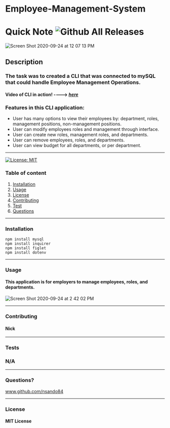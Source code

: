 # Employee-Management-System


  # **Quick Note**   ![Github All Releases](https://img.shields.io/github/contributors/nsando84/Employee-Management-System)   

![Screen Shot 2020-09-24 at 12 07 13 PM](https://user-images.githubusercontent.com/67135603/94190730-5d5ed400-fe61-11ea-8854-2b726c901d61.png)







  ## **Description**

  

  ### The task was to created a CLI that was connected to mySQL that could handle Employee Management Operations. 

 #### Video of CLI in action! ----> [***here***](https://drive.google.com/file/d/19_CLpc4l_5hZ3DlgX91NXfAMzCssDD8B/view)
 

 
  ### Features in this CLI application:
  - User has many options to view their employees by: department, roles, management positions, non-management positions. 
  - User can modify employees roles and management through interface.
  - User can create new roles, management roles, and departments.
  - User can remove employees, roles, and departments.
  - User can view budget for all departments, or per department.

 
---

[![License: MIT](https://img.shields.io/badge/License-MIT-yellow.svg)](https://opensource.org/licenses/MIT)

  ### Table of content
  1. [Installation](#installation)
  2. [Usage](#usage)
  3. [License](#license)
  4. [Contributing](#contributing)
  5. [Test](#test)
  6. [Questions](#questions)

---

### **Installation**

    npm install mysql
    npm install inquirer
    npm install figlet
    npm install dotenv

---

### **Usage**

#### This application is for employers to manage employees, roles, and departments.

![Screen Shot 2020-09-24 at 2 42 02 PM](https://user-images.githubusercontent.com/67135603/94203397-2e059280-fe74-11ea-94a6-eba2ffdcdbc8.png)




---

### **Contributing**

#### Nick

---

### **Tests**

### N/A

---

### **Questions?**

www.github.com/nsando84

---

### **License**

#### MIT License

  
